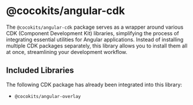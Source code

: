 # @cocokits/angular-cdk

The `@cocokits/angular-cdk` package serves as a wrapper around various CDK (Component Development Kit) libraries, simplifying the process of integrating essential utilities for Angular applications. Instead of installing multiple CDK packages separately, this library allows you to install them all at once, streamlining your development workflow.

## Included Libraries
The following CDK package has already been integrated into this library:

- `@cocokits/angular-overlay`